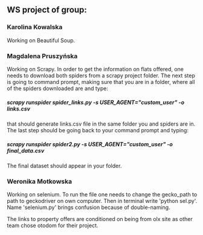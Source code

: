 ## WS project of group: 

### Karolina Kowalska
Working on Beautiful Soup.

### Magdalena Pruszyńska
Working on Scrapy. 
In order to get the information on flats offered, one needs to download both spiders from a scrapy project folder. The next step is going to command prompt, making sure that you are in a folder, where all of the spiders downloaded are and type:
##### scrapy runspider spider_links.py -s USER_AGENT="custom_user" -o links.csv 
that should generate links.csv file in the same folder you and spiders are in.
The last step should be going back to your command prompt and typing:
##### scrapy runspider spider2.py -s USER_AGENT="custom_user" -o final_data.csv
The final dataset should appear in your folder.

### Weronika Motkowska
Working on selenium.
To run the file one needs to change the gecko_path to path to geckodriver on own computer. Then in terminal write 'python sel.py'. Name 'selenium.py' brings confusion because of double-naming.

The links to property offers are conditioned on being from olx site as other team chose otodom for their project.
